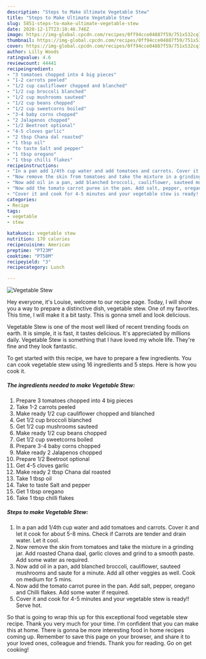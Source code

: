 ```yaml
---
description: "Steps to Make Ultimate Vegetable Stew"
title: "Steps to Make Ultimate Vegetable Stew"
slug: 5851-steps-to-make-ultimate-vegetable-stew
date: 2020-12-17T23:10:46.746Z
image: https://img-global.cpcdn.com/recipes/0ff94cce04887f59/751x532cq70/vegetable-stew-recipe-main-photo.jpg
thumbnail: https://img-global.cpcdn.com/recipes/0ff94cce04887f59/751x532cq70/vegetable-stew-recipe-main-photo.jpg
cover: https://img-global.cpcdn.com/recipes/0ff94cce04887f59/751x532cq70/vegetable-stew-recipe-main-photo.jpg
author: Lilly Woods
ratingvalue: 4.6
reviewcount: 44441
recipeingredient:
- "3 tomatoes chopped into 4 big pieces"
- "1-2 carrots peeled"
- "1/2 cup cauliflower chopped and blanched"
- "1/2 cup broccoli blanched"
- "1/2 cup mushrooms sauteed"
- "1/2 cup beans chopped"
- "1/2 cup sweetcorns boiled"
- "3-4 baby corns chopped"
- "2 Jalapenos chopped"
- "1/2 Beetroot optional"
- "4-5 cloves garlic"
- "2 tbsp Chana dal roasted"
- "1 tbsp oil"
- "to taste Salt and pepper"
- "1 tbsp oregano"
- "1 tbsp chilli flakes"
recipeinstructions:
- "In a pan add 1/4th cup water and add tomatoes and carrots. Cover it and let it cook for about 5-8 mins. Check if Carrots are tender and drain water. Let it cool."
- "Now remove the skin from tomatoes and take the mixture in a grinding jar. Add roasted Chana daal, garlic cloves and grind to a smooth paste. Add some water as required."
- "Now add oil in a pan, add blanched broccoli, cauliflower, sauteed mushrooms and saute for a minute. Add all other veggies as well. Cook on medium for 5 mins."
- "Now add the tomato carrot puree in the pan. Add salt, pepper, oregano and Chilli flakes. Add some water if required."
- "Cover it and cook for 4-5 minutes and your vegetable stew is ready!! Serve hot."
categories:
- Recipe
tags:
- vegetable
- stew

katakunci: vegetable stew 
nutrition: 170 calories
recipecuisine: American
preptime: "PT23M"
cooktime: "PT58M"
recipeyield: "3"
recipecategory: Lunch

---
```



![Vegetable Stew](https://img-global.cpcdn.com/recipes/0ff94cce04887f59/751x532cq70/vegetable-stew-recipe-main-photo.jpg)

Hey everyone, it's Louise, welcome to our recipe page. Today, I will show you a way to prepare a distinctive dish, vegetable stew. One of my favorites. This time, I will make it a bit tasty. This is gonna smell and look delicious.

Vegetable Stew is one of the most well liked of recent trending foods on earth. It is simple, it is fast, it tastes delicious. It's appreciated by millions daily. Vegetable Stew is something that I have loved my whole life. They're fine and they look fantastic.




To get started with this recipe, we have to prepare a few ingredients. You can cook vegetable stew using 16 ingredients and 5 steps. Here is how you cook it.

<!--inarticleads1-->

##### The ingredients needed to make Vegetable Stew:

1. Prepare 3 tomatoes chopped into 4 big pieces
1. Take 1-2 carrots peeled
1. Make ready 1/2 cup cauliflower chopped and blanched
1. Get 1/2 cup broccoli blanched
1. Get 1/2 cup mushrooms sauteed
1. Make ready 1/2 cup beans chopped
1. Get 1/2 cup sweetcorns boiled
1. Prepare 3-4 baby corns chopped
1. Make ready 2 Jalapenos chopped
1. Prepare 1/2 Beetroot optional
1. Get 4-5 cloves garlic
1. Make ready 2 tbsp Chana dal roasted
1. Take 1 tbsp oil
1. Take to taste Salt and pepper
1. Get 1 tbsp oregano
1. Take 1 tbsp chilli flakes




<!--inarticleads2-->

##### Steps to make Vegetable Stew:

1. In a pan add 1/4th cup water and add tomatoes and carrots. Cover it and let it cook for about 5-8 mins. Check if Carrots are tender and drain water. Let it cool.
1. Now remove the skin from tomatoes and take the mixture in a grinding jar. Add roasted Chana daal, garlic cloves and grind to a smooth paste. Add some water as required.
1. Now add oil in a pan, add blanched broccoli, cauliflower, sauteed mushrooms and saute for a minute. Add all other veggies as well. Cook on medium for 5 mins.
1. Now add the tomato carrot puree in the pan. Add salt, pepper, oregano and Chilli flakes. Add some water if required.
1. Cover it and cook for 4-5 minutes and your vegetable stew is ready!! Serve hot.




So that is going to wrap this up for this exceptional food vegetable stew recipe. Thank you very much for your time. I'm confident that you can make this at home. There is gonna be more interesting food in home recipes coming up. Remember to save this page on your browser, and share it to your loved ones, colleague and friends. Thank you for reading. Go on get cooking!
